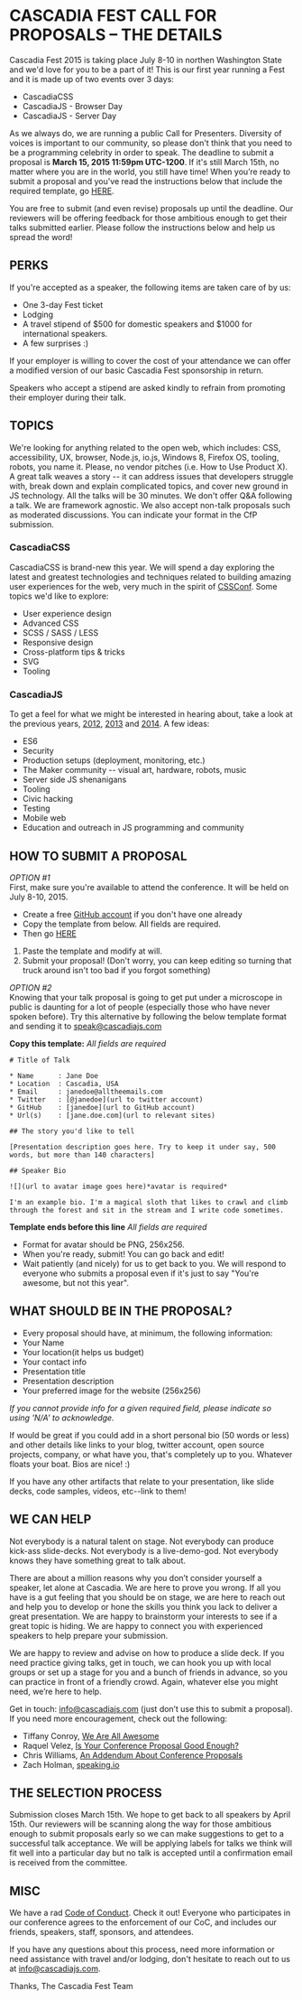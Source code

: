 # CASCADIA FEST CALL FOR PROPOSALS – THE DETAILS

Cascadia Fest 2015 is taking place July 8-10 in northen Washington State and we'd love for you to be a part of it! This is our first year running a Fest and it is made up of two events over 3 days:
* CascadiaCSS
* CascadiaJS - Browser Day
* CascadiaJS - Server Day

As we always do, we are running a public Call for Presenters. Diversity of voices is important to our community, so please don't think that you need to be a programming celebrity in order to speak. The deadline to submit a proposal is **March 15, 2015 11:59pm UTC-1200**. If it's still March 15th, no matter where you are in the world, you still have time! When you’re ready to submit a proposal and you've read the instructions below that include the required template, go [HERE](https://github.com/cascadiajs/2015.cascadiajs.com/issues).

You are free to submit (and even revise) proposals up until the deadline. Our reviewers will be offering feedback for those ambitious enough to get their talks submitted earlier. Please follow the instructions below and help us spread the word!

## PERKS
If you're accepted as a speaker, the following items are taken care of by us:
* One 3-day Fest ticket
* Lodging
* A travel stipend of $500 for domestic speakers and $1000 for international speakers.
* A few surprises :)

If your employer is willing to cover the cost of your attendance we can offer a modified version of our basic Cascadia Fest sponsorship in return.

Speakers who accept a stipend are asked kindly to refrain from promoting their employer during their talk.

## TOPICS

We're looking for anything related to the open web, which includes: CSS, accessibility, UX, browser,
Node.js, io.js, Windows 8, Firefox OS, tooling, robots, you name it. Please, no vendor
pitches (i.e. How to Use Product X). A great talk weaves a story -- it can address issues that
developers struggle with, break down and explain complicated topics, and cover
new ground in JS technology.  All the talks will be 30 minutes. We don't offer
Q&A following a talk. We are framework agnostic. We also accept non-talk proposals such as moderated
discussions. You can indicate your format in the CfP submission.

### CascadiaCSS

CascadiaCSS is brand-new this year. We will spend a day exploring the latest and greatest technologies and techniques related to building amazing user experiences for the web, very much in the spirit of [CSSConf](http://2015.cssconf.com/). Some topics we'd like to explore:

- User experience design
- Advanced CSS
- SCSS / SASS / LESS
- Responsive design
- Cross-platform tips & tricks
- SVG
- Tooling

### CascadiaJS

To get a feel for what we might be interested in hearing about, take a look at
the previous years, [2012](http://2012.cascadiajs.com/#speakers), [2013](http://2013.cascadiajs.com/#speakers) and [2014](http://2014.cascadiajs.com/#id_speakers). A few ideas:

- ES6
- Security
- Production setups (deployment, monitoring, etc.)
- The Maker community -- visual art, hardware, robots, music
- Server side JS shenanigans
- Tooling
- Civic hacking
- Testing
- Mobile web
- Education and outreach in JS programming and community


## HOW TO SUBMIT A PROPOSAL
*OPTION #1*  
First, make sure you're available to attend the conference. It will be held on July 8-10, 2015.
* Create a free [GitHub account](https://github.com/join) if you don't have one already
* Copy the template from below. All fields are required.
* Then go [HERE](https://github.com/cascadiajs/2015.cascadiajs.com/issues/new) 
1. Paste the template and modify at will. 
2. Submit your proposal! (Don't worry, you can keep editing so turning that truck around isn't too bad if you forgot something)

*OPTION #2*  
Knowing that your talk proposal is going to get put under a microscope in public is daunting for a lot of people (especially those who have never spoken before). Try this alternative by following the below template format and sending it to [speak@cascadiajs.com](mailto:speak@cascadiajs.com)

**Copy this template:** *All fields are required*
```
# Title of Talk

* Name      : Jane Doe
* Location  : Cascadia, USA
* Email     : janedoe@alltheemails.com
* Twitter   : [@janedoe](url to twitter account)
* GitHub    : [janedoe](url to GitHub account)
* Url(s)    : [jane.doe.com](url to relevant sites)

## The story you'd like to tell

[Presentation description goes here. Try to keep it under say, 500 words, but more than 140 characters]

## Speaker Bio

![](url to avatar image goes here)*avatar is required*

I'm an example bio. I'm a magical sloth that likes to crawl and climb through the forest and sit in the stream and I write code sometimes.
```
**Template ends before this line** *All fields are required*

* Format for avatar should be PNG, 256x256.
* When you're ready, submit! You can go back and edit!
* Wait patiently (and nicely) for us to get back to you. We will respond to everyone who submits a proposal even if it's just to say "You're awesome, but not this year".

## WHAT SHOULD BE IN THE PROPOSAL?
- Every proposal should have, at minimum, the following information:
- Your Name
- Your location(it helps us budget)
- Your contact info
- Presentation title
- Presentation description
- Your preferred image for the website (256x256)

*If you cannot provide info for a given required field, please indicate so using 'N/A' to acknowledge.*

If would be great if you could add in a short personal bio (50 words or less)
and other details like links to your blog, twitter account, open source
projects, company, or what have you, that's completely up to you. Whatever
floats your boat. Bios are nice! :) 

If you have any other artifacts that relate to your presentation, like slide decks,
code samples, videos, etc--link to them!

## WE CAN HELP
Not everybody is a natural talent on stage. Not everybody can produce kick-ass
slide-decks. Not everybody is a live-demo-god. Not everybody knows they have
something great to talk about.

There are about a million reasons why you don’t consider yourself a speaker,
let alone at Cascadia. We are here to prove you wrong. If all you have is a
gut feeling that you should be on stage, we are here to reach out and help you
to develop or hone the skills you think you lack to deliver a great
presentation.  We are happy to brainstorm your interests to see if a great
topic is hiding.  We are happy to connect you with experienced speakers to help
prepare your submission.

We are happy to review and advise on how to produce a slide deck.  If you need
practice giving talks, get in touch, we can hook you up with local groups or
set up a stage for you and a bunch of friends in advance, so you can practice
in front of a friendly crowd.  Again, whatever else you might need, we’re here
to help.

Get in touch: [info@cascadiajs.com](mailto:info@cascadiajs.com) (just don’t use this to submit a proposal).
If you need more encouragement, check out the following:

- Tiffany Conroy, [We Are All Awesome](http://weareallaweso.me/)
- Raquel Velez,  [Is Your Conference Proposal Good Enough?](http://rckbt.me/2014/01/conference-proposals/)
- Chris Williams, [An Addendum About Conference Proposals](http://blog.voodootikigod.com/an-addendum-about-conference-proposals/)
- Zach Holman, [speaking.io](http://speaking.io/plan/writing-a-cfp/)

## THE SELECTION PROCESS
Submission closes March 15th. We hope to get back to all speakers by April 15th. Our reviewers will be scanning along the way for those ambitious enough to submit proposals early so we can make suggestions to get to a successful talk acceptance. We will be applying labels for talks we think will fit well into a particular day but no talk is accepted until a confirmation email is received from the committee.

## MISC
We have a rad [Code of Conduct](https://github.com/cascadiajs/2015.cascadiajs.com/blob/master/COC.md). Check it out! Everyone who participates in our conference agrees to the enforcement of our CoC, and includes our friends, speakers, staff, sponsors, and attendees.

If you have any questions about this process, need more information or need
assistance with travel and/or lodging, don't hesitate to reach out to us at
[info@cascadiajs.com](info@cascadiajs.com).

Thanks, The Cascadia Fest Team
